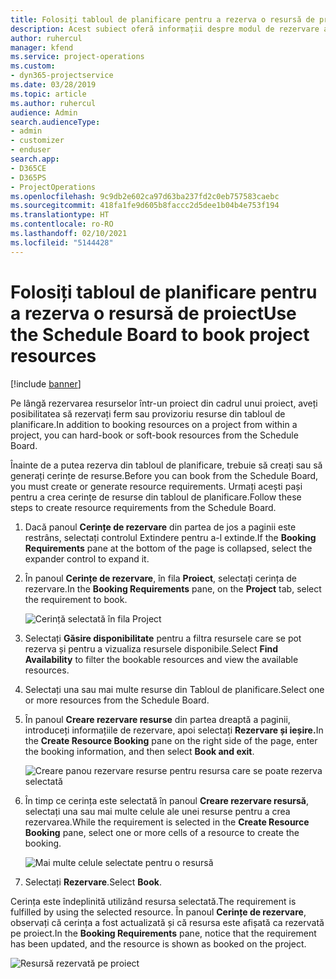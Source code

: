 ```yaml
---
title: Folosiți tabloul de planificare pentru a rezerva o resursă de proiect
description: Acest subiect oferă informații despre modul de rezervare a resurselor.
author: ruhercul
manager: kfend
ms.service: project-operations
ms.custom:
- dyn365-projectservice
ms.date: 03/28/2019
ms.topic: article
ms.author: ruhercul
audience: Admin
search.audienceType:
- admin
- customizer
- enduser
search.app:
- D365CE
- D365PS
- ProjectOperations
ms.openlocfilehash: 9c9db2e602ca97d63ba237fd2c0eb757583caebc
ms.sourcegitcommit: 418fa1fe9d605b8faccc2d5dee1b04b4e753f194
ms.translationtype: HT
ms.contentlocale: ro-RO
ms.lasthandoff: 02/10/2021
ms.locfileid: "5144428"
---
```

# <a name="use-the-schedule-board-to-book-project-resources"></a><span data-ttu-id="b850f-103">Folosiți tabloul de planificare pentru a rezerva o resursă de proiect</span><span class="sxs-lookup"><span data-stu-id="b850f-103">Use the Schedule Board to book project resources</span></span>

[!include [banner](../includes/psa-now-project-operations.md)]

<span data-ttu-id="b850f-104">Pe lângă rezervarea resurselor într-un proiect din cadrul unui proiect, aveți posibilitatea să rezervați ferm sau provizoriu resurse din tabloul de planificare.</span><span class="sxs-lookup"><span data-stu-id="b850f-104">In addition to booking resources on a project from within a project, you can hard-book or soft-book resources from the Schedule Board.</span></span>

<span data-ttu-id="b850f-105">Înainte de a putea rezerva din tabloul de planificare, trebuie să creați sau să generați cerințe de resurse.</span><span class="sxs-lookup"><span data-stu-id="b850f-105">Before you can book from the Schedule Board, you must create or generate resource requirements.</span></span> <span data-ttu-id="b850f-106">Urmați acești pași pentru a crea cerințe de resurse din tabloul de planificare.</span><span class="sxs-lookup"><span data-stu-id="b850f-106">Follow these steps to create resource requirements from the Schedule Board.</span></span>

1. <span data-ttu-id="b850f-107">Dacă panoul **Cerințe de rezervare** din partea de jos a paginii este restrâns, selectați controlul Extindere pentru a-l extinde.</span><span class="sxs-lookup"><span data-stu-id="b850f-107">If the **Booking Requirements** pane at the bottom of the page is collapsed, select the expander control to expand it.</span></span>
2. <span data-ttu-id="b850f-108">În panoul **Cerințe de rezervare**, în fila **Proiect**, selectați cerința de rezervare.</span><span class="sxs-lookup"><span data-stu-id="b850f-108">In the **Booking Requirements** pane, on the **Project** tab, select the requirement to book.</span></span>

    ![Cerință selectată în fila Project](media/Resource-Management-image73.png)

3. <span data-ttu-id="b850f-110">Selectați **Găsire disponibilitate** pentru a filtra resursele care se pot rezerva și pentru a vizualiza resursele disponibile.</span><span class="sxs-lookup"><span data-stu-id="b850f-110">Select **Find Availability** to filter the bookable resources and view the available resources.</span></span> 
4. <span data-ttu-id="b850f-111">Selectați una sau mai multe resurse din Tabloul de planificare.</span><span class="sxs-lookup"><span data-stu-id="b850f-111">Select one or more resources from the Schedule Board.</span></span> 
5. <span data-ttu-id="b850f-112">În panoul **Creare rezervare resurse** din partea dreaptă a paginii, introduceți informațiile de rezervare, apoi selectați **Rezervare și ieșire.**</span><span class="sxs-lookup"><span data-stu-id="b850f-112">In the **Create Resource Booking** pane on the right side of the page, enter the booking information, and then select **Book and exit**.</span></span>

    ![Creare panou rezervare resurse pentru resursa care se poate rezerva selectată](media/Resource-Management-image74.png)

6. <span data-ttu-id="b850f-114">În timp ce cerința este selectată în panoul **Creare rezervare resursă**, selectați una sau mai multe celule ale unei resurse pentru a crea rezervarea.</span><span class="sxs-lookup"><span data-stu-id="b850f-114">While the requirement is selected in the **Create Resource Booking** pane, select one or more cells of a resource to create the booking.</span></span>

    ![Mai multe celule selectate pentru o resursă](media/Resource-Management-image75.png)

7. <span data-ttu-id="b850f-116">Selectați **Rezervare**.</span><span class="sxs-lookup"><span data-stu-id="b850f-116">Select **Book**.</span></span>

<span data-ttu-id="b850f-117">Cerința este îndeplinită utilizând resursa selectată.</span><span class="sxs-lookup"><span data-stu-id="b850f-117">The requirement is fulfilled by using the selected resource.</span></span> <span data-ttu-id="b850f-118">În panoul **Cerințe de rezervare**, observați că cerința a fost actualizată și că resursa este afișată ca rezervată pe proiect.</span><span class="sxs-lookup"><span data-stu-id="b850f-118">In the **Booking Requirements** pane, notice that the requirement has been updated, and the resource is shown as booked on the project.</span></span>

![Resursă rezervată pe proiect](media/Resource-Management-image76.png)
